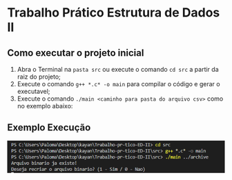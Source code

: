 # Trabalho Prático Estrutura de Dados II

## Como executar o projeto inicial

1. Abra o Terminal na `pasta src` ou execute o comando `cd src` a partir da raiz do projeto;
2. Execute o comando `g++ *.c* -o main` para compilar o código e gerar o executavel;
3. Execute o comando `./main <caminho para pasta do arquivo csv>` como no exemplo abaixo:

## Exemplo Execução
<img src="https://raw.githubusercontent.com/Kaymartins/Trabalho-pr-tico-ED-II/main/images/exemplo.png?token=GHSAT0AAAAAAB3HBSPH5CCB5347JZAG6IKIY3UELPA">

